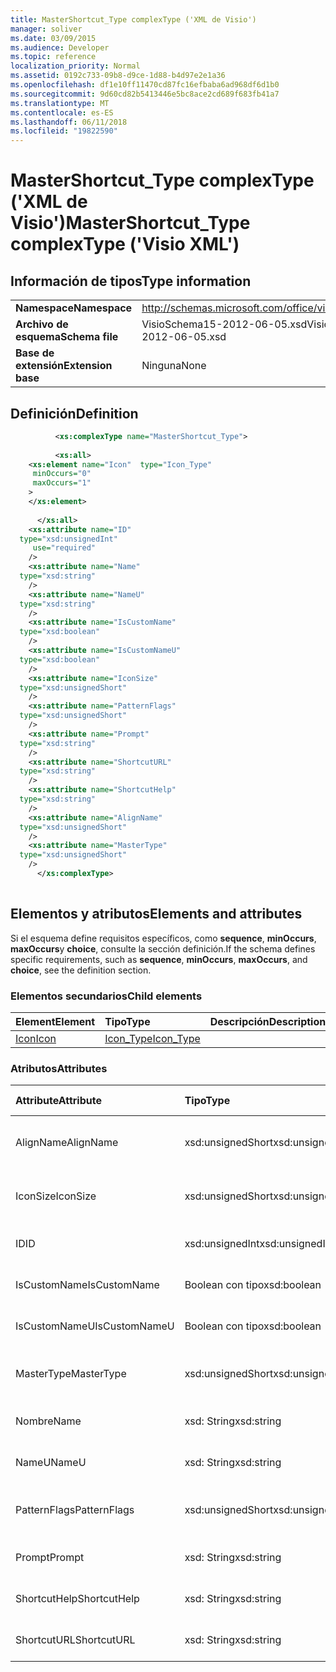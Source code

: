 ```yaml
---
title: MasterShortcut_Type complexType ('XML de Visio')
manager: soliver
ms.date: 03/09/2015
ms.audience: Developer
ms.topic: reference
localization_priority: Normal
ms.assetid: 0192c733-09b8-d9ce-1d88-b4d97e2e1a36
ms.openlocfilehash: df1e10ff11470cd87fc16efbaba6ad968df6d1b0
ms.sourcegitcommit: 9d60cd82b5413446e5bc8ace2cd689f683fb41a7
ms.translationtype: MT
ms.contentlocale: es-ES
ms.lasthandoff: 06/11/2018
ms.locfileid: "19822590"
---
```

# <a name="mastershortcuttype-complextype-visio-xml"></a><span data-ttu-id="a7eb9-102">MasterShortcut_Type complexType ('XML de Visio')</span><span class="sxs-lookup"><span data-stu-id="a7eb9-102">MasterShortcut_Type complexType ('Visio XML')</span></span>

## <a name="type-information"></a><span data-ttu-id="a7eb9-103">Información de tipos</span><span class="sxs-lookup"><span data-stu-id="a7eb9-103">Type information</span></span>

|||
|:-----|:-----|
|<span data-ttu-id="a7eb9-104">**Namespace**</span><span class="sxs-lookup"><span data-stu-id="a7eb9-104">**Namespace**</span></span> <br/> |http://schemas.microsoft.com/office/visio/2011/1/core  <br/> |
|<span data-ttu-id="a7eb9-105">**Archivo de esquema**</span><span class="sxs-lookup"><span data-stu-id="a7eb9-105">**Schema file**</span></span> <br/> |<span data-ttu-id="a7eb9-106">VisioSchema15-2012-06-05.xsd</span><span class="sxs-lookup"><span data-stu-id="a7eb9-106">VisioSchema15-2012-06-05.xsd</span></span>  <br/> |
|<span data-ttu-id="a7eb9-107">**Base de extensión**</span><span class="sxs-lookup"><span data-stu-id="a7eb9-107">**Extension base**</span></span> <br/> |<span data-ttu-id="a7eb9-108">Ninguna</span><span class="sxs-lookup"><span data-stu-id="a7eb9-108">None</span></span>  <br/> |
   
## <a name="definition"></a><span data-ttu-id="a7eb9-109">Definición</span><span class="sxs-lookup"><span data-stu-id="a7eb9-109">Definition</span></span>

```XML
          <xs:complexType name="MasterShortcut_Type">
          
          <xs:all>
    <xs:element name="Icon"  type="Icon_Type"
     minOccurs="0"
     maxOccurs="1"
    >
    </xs:element>
    
      </xs:all>
    <xs:attribute name="ID"
  type="xsd:unsignedInt"
     use="required"
    />
    <xs:attribute name="Name"
  type="xsd:string"
    />
    <xs:attribute name="NameU"
  type="xsd:string"
    />
    <xs:attribute name="IsCustomName"
  type="xsd:boolean"
    />
    <xs:attribute name="IsCustomNameU"
  type="xsd:boolean"
    />
    <xs:attribute name="IconSize"
  type="xsd:unsignedShort"
    />
    <xs:attribute name="PatternFlags"
  type="xsd:unsignedShort"
    />
    <xs:attribute name="Prompt"
  type="xsd:string"
    />
    <xs:attribute name="ShortcutURL"
  type="xsd:string"
    />
    <xs:attribute name="ShortcutHelp"
  type="xsd:string"
    />
    <xs:attribute name="AlignName"
  type="xsd:unsignedShort"
    />
    <xs:attribute name="MasterType"
  type="xsd:unsignedShort"
    />
      </xs:complexType>
      
```

## <a name="elements-and-attributes"></a><span data-ttu-id="a7eb9-110">Elementos y atributos</span><span class="sxs-lookup"><span data-stu-id="a7eb9-110">Elements and attributes</span></span>

<span data-ttu-id="a7eb9-111">Si el esquema define requisitos específicos, como **sequence**, **minOccurs**, **maxOccurs**y **choice**, consulte la sección definición.</span><span class="sxs-lookup"><span data-stu-id="a7eb9-111">If the schema defines specific requirements, such as **sequence**, **minOccurs**, **maxOccurs**, and **choice**, see the definition section.</span></span> 
  
### <a name="child-elements"></a><span data-ttu-id="a7eb9-112">Elementos secundarios</span><span class="sxs-lookup"><span data-stu-id="a7eb9-112">Child elements</span></span>

|<span data-ttu-id="a7eb9-113">**Element**</span><span class="sxs-lookup"><span data-stu-id="a7eb9-113">**Element**</span></span>|<span data-ttu-id="a7eb9-114">**Tipo**</span><span class="sxs-lookup"><span data-stu-id="a7eb9-114">**Type**</span></span>|<span data-ttu-id="a7eb9-115">**Descripción**</span><span class="sxs-lookup"><span data-stu-id="a7eb9-115">**Description**</span></span>|
|:-----|:-----|:-----|
|[<span data-ttu-id="a7eb9-116">Icon</span><span class="sxs-lookup"><span data-stu-id="a7eb9-116">Icon</span></span>](icon-element-mastershortcut_type-complextypevisio-xml.md) <br/> |[<span data-ttu-id="a7eb9-117">Icon_Type</span><span class="sxs-lookup"><span data-stu-id="a7eb9-117">Icon_Type</span></span>](icon_type-complextypevisio-xml.md) <br/> ||
   
### <a name="attributes"></a><span data-ttu-id="a7eb9-118">Atributos</span><span class="sxs-lookup"><span data-stu-id="a7eb9-118">Attributes</span></span>

|<span data-ttu-id="a7eb9-119">**Attribute**</span><span class="sxs-lookup"><span data-stu-id="a7eb9-119">**Attribute**</span></span>|<span data-ttu-id="a7eb9-120">**Tipo**</span><span class="sxs-lookup"><span data-stu-id="a7eb9-120">**Type**</span></span>|<span data-ttu-id="a7eb9-121">**Obligatorio**</span><span class="sxs-lookup"><span data-stu-id="a7eb9-121">**Required**</span></span>|<span data-ttu-id="a7eb9-122">**Descripción**</span><span class="sxs-lookup"><span data-stu-id="a7eb9-122">**Description**</span></span>|<span data-ttu-id="a7eb9-123">**Valores posibles**</span><span class="sxs-lookup"><span data-stu-id="a7eb9-123">**Possible values**</span></span>|
|:-----|:-----|:-----|:-----|:-----|
|<span data-ttu-id="a7eb9-124">AlignName</span><span class="sxs-lookup"><span data-stu-id="a7eb9-124">AlignName</span></span>  <br/> |<span data-ttu-id="a7eb9-125">xsd:unsignedShort</span><span class="sxs-lookup"><span data-stu-id="a7eb9-125">xsd:unsignedShort</span></span>  <br/> |<span data-ttu-id="a7eb9-126">opcional</span><span class="sxs-lookup"><span data-stu-id="a7eb9-126">optional</span></span>  <br/> ||<span data-ttu-id="a7eb9-127">Valores del tipo xsd:unsignedShort.</span><span class="sxs-lookup"><span data-stu-id="a7eb9-127">Values of the xsd:unsignedShort type.</span></span>  <br/> |
|<span data-ttu-id="a7eb9-128">IconSize</span><span class="sxs-lookup"><span data-stu-id="a7eb9-128">IconSize</span></span>  <br/> |<span data-ttu-id="a7eb9-129">xsd:unsignedShort</span><span class="sxs-lookup"><span data-stu-id="a7eb9-129">xsd:unsignedShort</span></span>  <br/> |<span data-ttu-id="a7eb9-130">opcional</span><span class="sxs-lookup"><span data-stu-id="a7eb9-130">optional</span></span>  <br/> ||<span data-ttu-id="a7eb9-131">Valores del tipo xsd:unsignedShort.</span><span class="sxs-lookup"><span data-stu-id="a7eb9-131">Values of the xsd:unsignedShort type.</span></span>  <br/> |
|<span data-ttu-id="a7eb9-132">ID</span><span class="sxs-lookup"><span data-stu-id="a7eb9-132">ID</span></span>  <br/> |<span data-ttu-id="a7eb9-133">xsd:unsignedInt</span><span class="sxs-lookup"><span data-stu-id="a7eb9-133">xsd:unsignedInt</span></span>  <br/> |<span data-ttu-id="a7eb9-134">necesario</span><span class="sxs-lookup"><span data-stu-id="a7eb9-134">required</span></span>  <br/> ||<span data-ttu-id="a7eb9-135">Valores del tipo xsd:unsignedInt.</span><span class="sxs-lookup"><span data-stu-id="a7eb9-135">Values of the xsd:unsignedInt type.</span></span>  <br/> |
|<span data-ttu-id="a7eb9-136">IsCustomName</span><span class="sxs-lookup"><span data-stu-id="a7eb9-136">IsCustomName</span></span>  <br/> |<span data-ttu-id="a7eb9-137">Boolean con tipo</span><span class="sxs-lookup"><span data-stu-id="a7eb9-137">xsd:boolean</span></span>  <br/> |<span data-ttu-id="a7eb9-138">opcional</span><span class="sxs-lookup"><span data-stu-id="a7eb9-138">optional</span></span>  <br/> ||<span data-ttu-id="a7eb9-139">Valores del tipo Boolean con tipo.</span><span class="sxs-lookup"><span data-stu-id="a7eb9-139">Values of the xsd:boolean type.</span></span>  <br/> |
|<span data-ttu-id="a7eb9-140">IsCustomNameU</span><span class="sxs-lookup"><span data-stu-id="a7eb9-140">IsCustomNameU</span></span>  <br/> |<span data-ttu-id="a7eb9-141">Boolean con tipo</span><span class="sxs-lookup"><span data-stu-id="a7eb9-141">xsd:boolean</span></span>  <br/> |<span data-ttu-id="a7eb9-142">opcional</span><span class="sxs-lookup"><span data-stu-id="a7eb9-142">optional</span></span>  <br/> ||<span data-ttu-id="a7eb9-143">Valores del tipo Boolean con tipo.</span><span class="sxs-lookup"><span data-stu-id="a7eb9-143">Values of the xsd:boolean type.</span></span>  <br/> |
|<span data-ttu-id="a7eb9-144">MasterType</span><span class="sxs-lookup"><span data-stu-id="a7eb9-144">MasterType</span></span>  <br/> |<span data-ttu-id="a7eb9-145">xsd:unsignedShort</span><span class="sxs-lookup"><span data-stu-id="a7eb9-145">xsd:unsignedShort</span></span>  <br/> |<span data-ttu-id="a7eb9-146">opcional</span><span class="sxs-lookup"><span data-stu-id="a7eb9-146">optional</span></span>  <br/> ||<span data-ttu-id="a7eb9-147">Valores del tipo xsd:unsignedShort.</span><span class="sxs-lookup"><span data-stu-id="a7eb9-147">Values of the xsd:unsignedShort type.</span></span>  <br/> |
|<span data-ttu-id="a7eb9-148">Nombre</span><span class="sxs-lookup"><span data-stu-id="a7eb9-148">Name</span></span>  <br/> |<span data-ttu-id="a7eb9-149">xsd: String</span><span class="sxs-lookup"><span data-stu-id="a7eb9-149">xsd:string</span></span>  <br/> |<span data-ttu-id="a7eb9-150">opcional</span><span class="sxs-lookup"><span data-stu-id="a7eb9-150">optional</span></span>  <br/> ||<span data-ttu-id="a7eb9-151">Valores del tipo XSD: String.</span><span class="sxs-lookup"><span data-stu-id="a7eb9-151">Values of the xsd:string type.</span></span>  <br/> |
|<span data-ttu-id="a7eb9-152">NameU</span><span class="sxs-lookup"><span data-stu-id="a7eb9-152">NameU</span></span>  <br/> |<span data-ttu-id="a7eb9-153">xsd: String</span><span class="sxs-lookup"><span data-stu-id="a7eb9-153">xsd:string</span></span>  <br/> |<span data-ttu-id="a7eb9-154">opcional</span><span class="sxs-lookup"><span data-stu-id="a7eb9-154">optional</span></span>  <br/> ||<span data-ttu-id="a7eb9-155">Valores del tipo XSD: String.</span><span class="sxs-lookup"><span data-stu-id="a7eb9-155">Values of the xsd:string type.</span></span>  <br/> |
|<span data-ttu-id="a7eb9-156">PatternFlags</span><span class="sxs-lookup"><span data-stu-id="a7eb9-156">PatternFlags</span></span>  <br/> |<span data-ttu-id="a7eb9-157">xsd:unsignedShort</span><span class="sxs-lookup"><span data-stu-id="a7eb9-157">xsd:unsignedShort</span></span>  <br/> |<span data-ttu-id="a7eb9-158">opcional</span><span class="sxs-lookup"><span data-stu-id="a7eb9-158">optional</span></span>  <br/> ||<span data-ttu-id="a7eb9-159">Valores del tipo xsd:unsignedShort.</span><span class="sxs-lookup"><span data-stu-id="a7eb9-159">Values of the xsd:unsignedShort type.</span></span>  <br/> |
|<span data-ttu-id="a7eb9-160">Prompt</span><span class="sxs-lookup"><span data-stu-id="a7eb9-160">Prompt</span></span>  <br/> |<span data-ttu-id="a7eb9-161">xsd: String</span><span class="sxs-lookup"><span data-stu-id="a7eb9-161">xsd:string</span></span>  <br/> |<span data-ttu-id="a7eb9-162">opcional</span><span class="sxs-lookup"><span data-stu-id="a7eb9-162">optional</span></span>  <br/> ||<span data-ttu-id="a7eb9-163">Valores del tipo XSD: String.</span><span class="sxs-lookup"><span data-stu-id="a7eb9-163">Values of the xsd:string type.</span></span>  <br/> |
|<span data-ttu-id="a7eb9-164">ShortcutHelp</span><span class="sxs-lookup"><span data-stu-id="a7eb9-164">ShortcutHelp</span></span>  <br/> |<span data-ttu-id="a7eb9-165">xsd: String</span><span class="sxs-lookup"><span data-stu-id="a7eb9-165">xsd:string</span></span>  <br/> |<span data-ttu-id="a7eb9-166">opcional</span><span class="sxs-lookup"><span data-stu-id="a7eb9-166">optional</span></span>  <br/> ||<span data-ttu-id="a7eb9-167">Valores del tipo XSD: String.</span><span class="sxs-lookup"><span data-stu-id="a7eb9-167">Values of the xsd:string type.</span></span>  <br/> |
|<span data-ttu-id="a7eb9-168">ShortcutURL</span><span class="sxs-lookup"><span data-stu-id="a7eb9-168">ShortcutURL</span></span>  <br/> |<span data-ttu-id="a7eb9-169">xsd: String</span><span class="sxs-lookup"><span data-stu-id="a7eb9-169">xsd:string</span></span>  <br/> |<span data-ttu-id="a7eb9-170">opcional</span><span class="sxs-lookup"><span data-stu-id="a7eb9-170">optional</span></span>  <br/> ||<span data-ttu-id="a7eb9-171">Valores del tipo XSD: String.</span><span class="sxs-lookup"><span data-stu-id="a7eb9-171">Values of the xsd:string type.</span></span>  <br/> |
   

